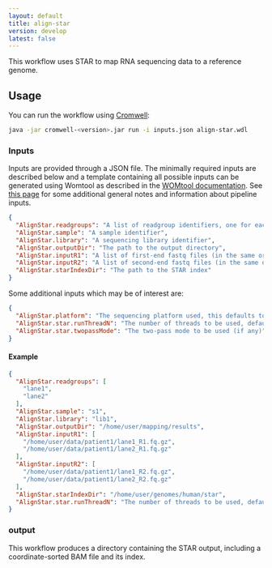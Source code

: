 ```yaml
---
layout: default
title: align-star
version: develop
latest: false
---
```


This workflow uses STAR to map RNA sequencing data to a reference genome.

## Usage
You can run the workflow using
[Cromwell](http://cromwell.readthedocs.io/en/stable/):
```bash
java -jar cromwell-<version>.jar run -i inputs.json align-star.wdl
```

### Inputs
Inputs are provided through a JSON file. The minimally required inputs are
described below and a template containing all possible inputs can be generated
using Womtool as described in the
[WOMtool documentation](http://cromwell.readthedocs.io/en/stable/WOMtool/).
See [this page](/inputs.html) for some additional general notes and information
about pipeline inputs.

```json
{
  "AlignStar.readgroups": "A list of readgroup identifiers, one for each fastq file (pair) provided",
  "AlignStar.sample": "A sample identifier",
  "AlignStar.library": "A sequencing library identifier",
  "AlignStar.outputDir": "The path to the output directory",
  "AlignStar.inputR1": "A list of first-end fastq files (in the same order as the associated readgroup identifiers)",
  "AlignStar.inputR2": "A list of second-end fastq files (in the same order as the associated readgroup identifiers). This input may be ignored for single-end sequencing experiments",
  "AlignStar.starIndexDir": "The path to the STAR index"
}
```

Some additional inputs which may be of interest are:
```json
{
  "AlignStar.platform": "The sequencing platform used, this defaults to 'illumina'",
  "AlignStar.star.runThreadN": "The number of threads to be used, defaults to 1",
  "AlignStar.star.twopassMode": "The two-pass mode to be used (if any)"
}
```

#### Example
```json
{
  "AlignStar.readgroups": [
    "lane1",
    "lane2"
  ],
  "AlignStar.sample": "s1",
  "AlignStar.library": "lib1",
  "AlignStar.outputDir": "/home/user/mapping/results",
  "AlignStar.inputR1": [
    "/home/user/data/patient1/lane1_R1.fq.gz",
    "/home/user/data/patient1/lane2_R1.fq.gz"
  ],
  "AlignStar.inputR2": [
    "/home/user/data/patient1/lane1_R2.fq.gz",
    "/home/user/data/patient1/lane2_R2.fq.gz"
  ],
  "AlignStar.starIndexDir": "/home/user/genomes/human/star",
  "AlignStar.star.runThreadN": "The number of threads to be used, defaults to 1",
}
```

### output
This workflow produces a directory containing the STAR output, including a
coordinate-sorted BAM file and its index.
